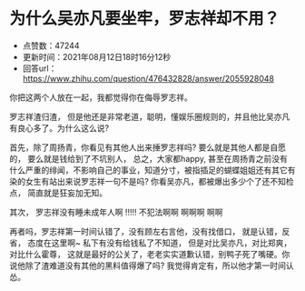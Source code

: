 # 为什么吴亦凡要坐牢，罗志祥却不用？
- 点赞数：47244
- 更新时间：2021年08月12日18时16分12秒
- 回答url：https://www.zhihu.com/question/476432828/answer/2055928048
<body>
 <p data-pid="Z5e5v1zF">你把这两个人放在一起，我都觉得你在侮辱罗志祥。</p>
 <p data-pid="DTH26UuI">罗志祥渣归渣， 但是他还是非常老道，聪明，懂娱乐圈规则的，并且他比吴亦凡有良心多了。为什么这么说?</p>
 <p data-pid="DoVQJFau">首先，除了周扬青，你看见有其他人出来捶罗志祥吗? 要么就是其他人都是自愿的， 要么就是钱给到了不坑别人， 总之，大家都happy, 甚至在周扬青之前没有什么严重的绯闻，不影响自己的事业，知道分寸，被指插足的蝴蝶姐姐还有其它有染的女生有站出来说罗志祥一句不是吗? 你看吴亦凡，都被爆出多少个了还不知检点， 简直就是狂妄加无知。</p>
 <p data-pid="yXOHxm84">其次， 罗志祥没有睡未成年人啊 !!!!! 不犯法啊啊 啊啊啊 啊啊</p>
 <p data-pid="OGV71JKS">再者吗，罗志祥第一时间认错了，没有顾左右言他，没有找借口， 就是认错，反省， 态度在这里啊~ 私下有没有给钱私了不知道， 但是对比吴亦凡，对比郑爽，对比什么霍尊， 这就是最好的公关了，老老实实道歉认错，别鸭子死了嘴硬。你说他除了渣难道没有其他的黑料值得爆了吗? 我觉得肯定有，所以他才第一时间认怂。</p>
</body>